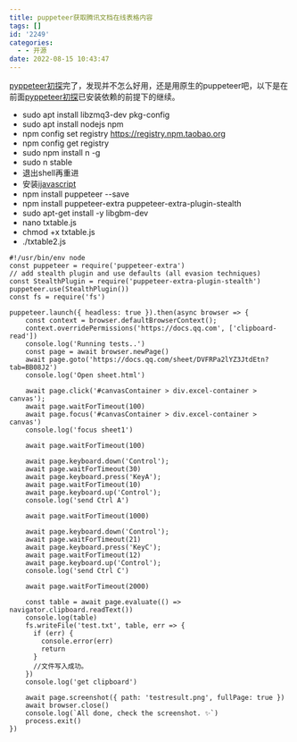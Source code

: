```yaml
---
title: puppeteer获取腾讯文档在线表格内容
tags: []
id: '2249'
categories:
  - - 开源
date: 2022-08-15 10:43:47
---
```


[pyppeteer初探](https://occdn.limour.top/2246.html)完了，发现并不怎么好用，还是用原生的puppeteer吧，以下是在前面[pyppeteer初探](https://occdn.limour.top/2246.html)已安装依赖的前提下的继续。

*   sudo apt install libzmq3-dev pkg-config
*   sudo apt install nodejs npm
*   npm config set registry https://registry.npm.taobao.org
*   npm config get registry
*   sudo npm install n -g
*   sudo n stable
*   退出shell再重进
*   安装[ijavascript](https://github.com/n-riesco/ijavascript)
*   npm install puppeteer --save
*   npm install puppeteer-extra puppeteer-extra-plugin-stealth
*   sudo apt-get install -y libgbm-dev
*   nano txtable.js
*   chmod +x txtable.js
*   ./txtable2.js

```nodejs
#!/usr/bin/env node
const puppeteer = require('puppeteer-extra')
// add stealth plugin and use defaults (all evasion techniques)
const StealthPlugin = require('puppeteer-extra-plugin-stealth')
puppeteer.use(StealthPlugin())
const fs = require('fs')
 
puppeteer.launch({ headless: true }).then(async browser => {
    const context = browser.defaultBrowserContext();
    context.overridePermissions('https://docs.qq.com', ['clipboard-read'])
    console.log('Running tests..')
    const page = await browser.newPage()
    await page.goto('https://docs.qq.com/sheet/DVFRPa2lYZ3JtdEtn?tab=BB08J2')
    console.log('Open sheet.html')
    
    await page.click('#canvasContainer > div.excel-container > canvas');
    await page.waitForTimeout(100)
    await page.focus('#canvasContainer > div.excel-container > canvas')
    console.log('focus sheet1')
    
    await page.waitForTimeout(100)
    
    await page.keyboard.down('Control');
    await page.waitForTimeout(30)
    await page.keyboard.press('KeyA');
    await page.waitForTimeout(10)
    await page.keyboard.up('Control');
    console.log('send Ctrl A')
    
    await page.waitForTimeout(1000)
    
    await page.keyboard.down('Control');
    await page.waitForTimeout(21)
    await page.keyboard.press('KeyC');
    await page.waitForTimeout(12)
    await page.keyboard.up('Control');
    console.log('send Ctrl C')
    
    await page.waitForTimeout(2000)
    
    const table = await page.evaluate(() => navigator.clipboard.readText())
    console.log(table)
    fs.writeFile('test.txt', table, err => {
      if (err) {
        console.error(err)
        return
      }
      //文件写入成功。
    })
    console.log('get clipboard')
    
    await page.screenshot({ path: 'testresult.png', fullPage: true })
    await browser.close()
    console.log(`All done, check the screenshot. ✨`)
    process.exit()
})
```
